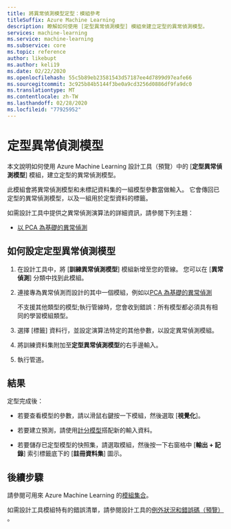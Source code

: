 ```yaml
---
title: 將異常偵測模型定型：模組參考
titleSuffix: Azure Machine Learning
description: 瞭解如何使用 [定型異常偵測模型] 模組來建立定型的異常偵測模型。
services: machine-learning
ms.service: machine-learning
ms.subservice: core
ms.topic: reference
author: likebupt
ms.author: keli19
ms.date: 02/22/2020
ms.openlocfilehash: 55c5b89eb23581543d57187ee4d7899d97eafe66
ms.sourcegitcommit: 3c925b84b5144f3be0a9cd3256d0886df9fa9dc0
ms.translationtype: MT
ms.contentlocale: zh-TW
ms.lasthandoff: 02/28/2020
ms.locfileid: "77925952"
---
```

# <a name="train-anomaly-detection-model"></a>定型異常偵測模型

本文說明如何使用 Azure Machine Learning 設計工具（預覽）中的 [**定型異常偵測模型**] 模組，建立定型的異常偵測模型。

此模組會將異常偵測模型和未標記資料集的一組模型參數當做輸入。 它會傳回已定型的異常偵測模型，以及一組用於定型資料的標籤。  

如需設計工具中提供之異常偵測演算法的詳細資訊，請參閱下列主題： 

+ [以 PCA 為基礎的異常偵測](pca-based-anomaly-detection.md)  

## <a name="how-to-configure-train-anomaly-detection-model"></a>如何設定定型異常偵測模型 

1.  在設計工具中，將 [**訓練異常偵測模型**] 模組新增至您的管線。 您可以在 [**異常偵測**] 分類中找到此模組。

2. 連接專為異常偵測而設計的其中一個模組，例如以[PCA 為基礎的異常偵測](pca-based-anomaly-detection.md)

    不支援其他類型的模型;執行管線時，您會收到錯誤：所有模型都必須具有相同的學習模組類型。  

3.  選擇 [標籤] 資料行，並設定演算法特定的其他參數，以設定異常偵測模組。  

4.  將訓練資料集附加至**定型異常偵測模型**的右手邊輸入。  

5.  執行管道。  

## <a name="results"></a>結果

定型完成後：

+ 若要查看模型的參數，請以滑鼠右鍵按一下模組，然後選取 [**視覺化**]。 

+ 若要建立預測，請使用[計分模型](score-model.md)搭配新的輸入資料。

+ 若要儲存已定型模型的快照集，請選取模組，然後按一下右窗格中 [**輸出 + 記錄**] 索引標籤底下的 [**註冊資料集**] 圖示。   

 
## <a name="next-steps"></a>後續步驟

請參閱可用來 Azure Machine Learning 的[模組集合](module-reference.md)。 

如需設計工具模組特有的錯誤清單，請參閱設計工具的[例外狀況和錯誤碼（預覽）](designer-error-codes.md) 。
